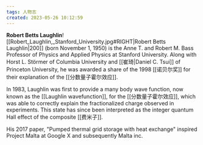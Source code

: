 ```yaml
---
tags: 人物志
created: 2023-05-26 10:12:59
---
```


**Robert Betts Laughlin**![[Robert_Laughlin,_Stanford_University.jpg#RIGHT|Robert Betts Laughlin|200]] (born November 1, 1950) is the Anne T. and Robert M. Bass Professor of Physics and Applied Physics at Stanford University. Along with Horst L. Störmer of Columbia University and [[崔琦|Daniel C. Tsui]] of Princeton University, he was awarded a share of the 1998 [[诺贝尔奖]] for their explanation of the [[分数量子霍尔效应]].

In 1983, Laughlin was first to provide a many body wave function, now known as the [[Laughlin wavefunction]], for the [[分数量子霍尔效应]], which was able to correctly explain the fractionalized charge observed in experiments. This state has since been interpreted as the integer quantum Hall effect of the composite [[费米子]].

His 2017 paper, "Pumped thermal grid storage with heat exchange" inspired Project Malta at Google X and subsequently Malta inc.
